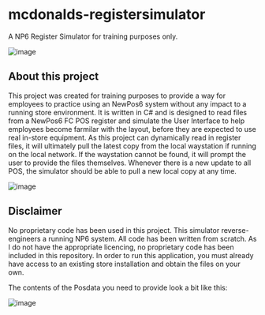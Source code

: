 # mcdonalds-registersimulator
A NP6 Register Simulator for training purposes only.

![image](https://github.com/crashbash111/mcdonalds-registersimulator/assets/50429378/6e84b07d-7cfa-4213-90dd-412096068ddd)


## About this project
This project was created for training purposes to provide a way for employees to practice using an NewPos6 system without any impact to a running store environment. It is written in C# and is designed to read files from a NewPos6 FC POS register and simulate the User Interface to help employees become farmilar with the layout, before they are expected to use real in-store equipment.
As this project can dynamically read in register files, it will ultimately pull the latest copy from the local waystation if running on the local network. If the waystation cannot be found, it will prompt the user to provide the files themselves. Whenever there is a new update to all POS, the simulator should be able to pull a new local copy at any time.

![image](https://github.com/crashbash111/mcdonalds-registersimulator/assets/50429378/c7328b0b-d704-469e-96fb-c55980b0d1ef)


## Disclaimer
No proprietary code has been used in this project. This simulator reverse-engineers a running NP6 system. All code has been written from scratch.
As I do not have the appropriate licencing, no proprietary code has been included in this repository. In order to run this application, you must already have access to an existing store installation and obtain the files on your own.

The contents of the Posdata you need to provide look a bit like this:

![image](https://github.com/crashbash111/mcdonalds-registersimulator/assets/50429378/8039989a-6d26-4dc3-9048-636433143916)
